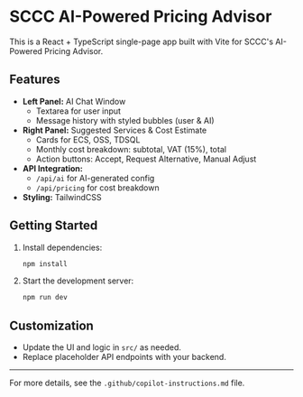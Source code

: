 # SCCC AI-Powered Pricing Advisor

This is a React + TypeScript single-page app built with Vite for SCCC's AI-Powered Pricing Advisor.

## Features
- **Left Panel:** AI Chat Window
  - Textarea for user input
  - Message history with styled bubbles (user & AI)
- **Right Panel:** Suggested Services & Cost Estimate
  - Cards for ECS, OSS, TDSQL
  - Monthly cost breakdown: subtotal, VAT (15%), total
  - Action buttons: Accept, Request Alternative, Manual Adjust
- **API Integration:**
  - `/api/ai` for AI-generated config
  - `/api/pricing` for cost breakdown
- **Styling:** TailwindCSS

## Getting Started
1. Install dependencies:
   ```sh
   npm install
   ```
2. Start the development server:
   ```sh
   npm run dev
   ```

## Customization
- Update the UI and logic in `src/` as needed.
- Replace placeholder API endpoints with your backend.

---

For more details, see the `.github/copilot-instructions.md` file.

